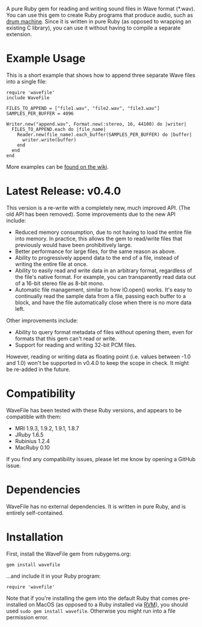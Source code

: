 A pure Ruby gem for reading and writing sound files in Wave format (*.wav). You can use this gem to create Ruby programs that produce audio, such as [drum machine](http://beatsdrummachine.com). Since it is written in pure Ruby (as opposed to wrapping an existing C library), you can use it without having to compile a separate extension.


# Example Usage

This is a short example that shows how to append three separate Wave files into a single file:

    require 'wavefile'
    include WaveFile
    
    FILES_TO_APPEND = ["file1.wav", "file2.wav", "file3.wav"]
    SAMPLES_PER_BUFFER = 4096

    Writer.new("append.wav", Format.new(:stereo, 16, 44100) do |writer|
      FILES_TO_APPEND.each do |file_name|
        Reader.new(file_name).each_buffer(SAMPLES_PER_BUFFER) do |buffer|
          writer.write(buffer)
        end
      end
    end

More examples can be [found on the wiki](https://github.com/jstrait/wavefile/wiki).


# Latest Release: v0.4.0

This version is a re-write with a completely new, much improved API. (The old API has been removed). Some improvements due to the new API include:

* Reduced memory consumption, due to not having to load the entire file into memory. In practice, this allows the gem to read/write files that previously would have been prohibitively large.
* Better performance for large files, for the same reason as above.
* Ability to progressively append data to the end of a file, instead of writing the entire file at once.
* Ability to easily read and write data in an arbitrary format, regardless of the file's native format. For example, you can transparently read data out of a 16-bit stereo file as 8-bit mono.
* Automatic file management, similar to how IO.open() works. It's easy to continually read the sample data from a file, passing each buffer to a block, and have the file automatically close when there is no more data left.

Other improvements include:

* Ability to query format metadata of files without opening them, even for formats that this gem can't read or write.
* Support for reading and writing 32-bit PCM files.

However, reading or writing data as floating point (i.e. values between -1.0 and 1.0) won't be supported in v0.4.0 to keep the scope in check. It might be re-added in the future.


# Compatibility

WaveFile has been tested with these Ruby versions, and appears to be compatible with them:

* MRI 1.9.3, 1.9.2, 1.9.1, 1.8.7
* JRuby 1.6.5
* Rubinius 1.2.4
* MacRuby 0.10

If you find any compatibility issues, please let me know by opening a GitHub issue.


# Dependencies

WaveFile has no external dependencies. It is written in pure Ruby, and is entirely self-contained.


# Installation

First, install the WaveFile gem from rubygems.org:

    gem install wavefile

...and include it in your Ruby program:

    require 'wavefile'

Note that if you're installing the gem into the default Ruby that comes pre-installed on MacOS (as opposed to a Ruby installed via [RVM](http://beginrescueend.com/)), you should used `sudo gem install wavefile`. Otherwise you might run into a file permission error.
